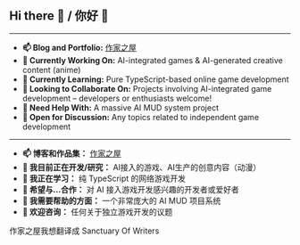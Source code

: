 ## Hi there 👋 / 你好 👋
---
- **📫 Blog and Portfolio:** [作家之屋](https://tobenot.top)
- **🔭 Currently Working On:** AI-integrated games & AI-generated creative content (anime)
- **🌱 Currently Learning:** Pure TypeScript-based online game development
- **👯 Looking to Collaborate On:** Projects involving AI-integrated game development – developers or enthusiasts welcome!
- **🤔 Need Help With:** A massive AI MUD system project
- **💬 Open for Discussion:** Any topics related to independent game development
---
- **📫 博客和作品集：** [作家之屋](https://tobenot.top)
- **🔭 我目前正在开发/研究：** AI接入的游戏、AI生产的创意内容（动漫）
- **🌱 我正在学习：** 纯 TypeScript 的网络游戏开发
- **👯 希望与...合作：** 对 AI 接入游戏开发感兴趣的开发者或爱好者
- **🤔 我需要帮助的方面：** 一个非常庞大的 AI MUD 项目系统
- **💬 欢迎咨询：** 任何关于独立游戏开发的议题

作家之屋我想翻译成 Sanctuary Of Writers
